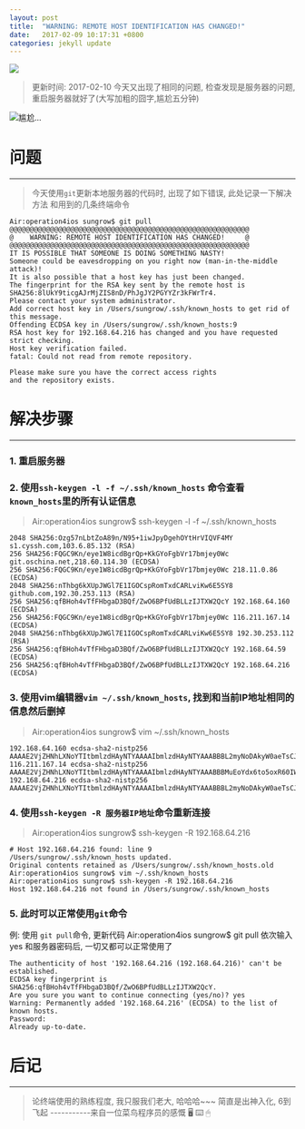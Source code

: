 ```yaml
---
layout: post
title:  "WARNING: REMOTE HOST IDENTIFICATION HAS CHANGED!"
date:   2017-02-09 10:17:31 +0800
categories: jekyll update
---
```

![](http://upload-images.jianshu.io/upload_images/3538284-5fbde0a2f0be8d7d.jpg?imageMogr2/auto-orient/strip%7CimageView2/2/w/1240)

> 更新时间: 2017-02-10 
今天又出现了相同的问题, 检查发现是服务器的问题, 重启服务器就好了(大写加粗的囧字,尴尬五分钟)

![尴尬...](http://upload-images.jianshu.io/upload_images/3538284-814055a93083f569.gif?imageMogr2/auto-orient/strip)

# 问题
---
> 今天使用`git`更新本地服务器的代码时, 出现了如下错误, 此处记录一下解决方法 和用到的几条终端命令

```
Air:operation4ios sungrow$ git pull
@@@@@@@@@@@@@@@@@@@@@@@@@@@@@@@@@@@@@@@@@@@@@@@@@@@@@@@@@@@
@    WARNING: REMOTE HOST IDENTIFICATION HAS CHANGED!     @
@@@@@@@@@@@@@@@@@@@@@@@@@@@@@@@@@@@@@@@@@@@@@@@@@@@@@@@@@@@
IT IS POSSIBLE THAT SOMEONE IS DOING SOMETHING NASTY!
Someone could be eavesdropping on you right now (man-in-the-middle attack)!
It is also possible that a host key has just been changed.
The fingerprint for the RSA key sent by the remote host is
SHA256:8lUkY9ticgAJrMjZIS8nD/PhJgJY2PGYYZr3kFWrTr4.
Please contact your system administrator.
Add correct host key in /Users/sungrow/.ssh/known_hosts to get rid of this message.
Offending ECDSA key in /Users/sungrow/.ssh/known_hosts:9
RSA host key for 192.168.64.216 has changed and you have requested strict checking.
Host key verification failed.
fatal: Could not read from remote repository.

Please make sure you have the correct access rights
and the repository exists.
```

# 解决步骤
---
### 1. 重启服务器
### 2. 使用`ssh-keygen -l -f ~/.ssh/known_hosts` 命令查看`known_hosts`里的所有认证信息

>  Air:operation4ios sungrow$ ssh-keygen -l -f ~/.ssh/known_hosts

```
2048 SHA256:Ozg57nLbtZoA89n/N95+1iwJpyDgehOYtHrVIQVF4MY s1.cyssh.com,103.6.85.132 (RSA)
256 SHA256:FQGC9Kn/eye1W8icdBgrQp+KkGYoFgbVr17bmjey0Wc git.oschina.net,218.60.114.30 (ECDSA)
256 SHA256:FQGC9Kn/eye1W8icdBgrQp+KkGYoFgbVr17bmjey0Wc 218.11.0.86 (ECDSA)
2048 SHA256:nThbg6kXUpJWGl7E1IGOCspRomTxdCARLviKw6E5SY8 github.com,192.30.253.113 (RSA)
256 SHA256:qfBHoh4vTfFHbgaD3BQf/ZwO6BPfUdBLLzIJTXW2QcY 192.168.64.160 (ECDSA)
256 SHA256:FQGC9Kn/eye1W8icdBgrQp+KkGYoFgbVr17bmjey0Wc 116.211.167.14 (ECDSA)
2048 SHA256:nThbg6kXUpJWGl7E1IGOCspRomTxdCARLviKw6E5SY8 192.30.253.112 (RSA)
256 SHA256:qfBHoh4vTfFHbgaD3BQf/ZwO6BPfUdBLLzIJTXW2QcY 192.168.64.59 (ECDSA)
256 SHA256:qfBHoh4vTfFHbgaD3BQf/ZwO6BPfUdBLLzIJTXW2QcY 192.168.64.216 (ECDSA)
```

### 3. 使用vim编辑器`vim ~/.ssh/known_hosts`, 找到和当前IP地址相同的信息然后删掉
> Air:operation4ios sungrow$ vim ~/.ssh/known_hosts

```
192.168.64.160 ecdsa-sha2-nistp256 AAAAE2VjZHNhLXNoYTItbmlzdHAyNTYAAAAIbmlzdHAyNTYAAABBBL2myNoDAkyW0aeTsCJmkHPn2bV3MHfiD8xfOpCkQtomE43zbENYDLFCallpPNXr3cHHUekoCkvFpueqwfbY6Ro=
116.211.167.14 ecdsa-sha2-nistp256 AAAAE2VjZHNhLXNoYTItbmlzdHAyNTYAAAAIbmlzdHAyNTYAAABBBMuEoYdx6to5oxR60IWj8uoe1aI0X1fKOHWOtLqTg1tsLT1iFwXV5JmFjU46EzeMBV/6EmI1uaRI6HiEPtPtJHE=
192.168.64.216 ecdsa-sha2-nistp256 AAAAE2VjZHNhLXNoYTItbmlzdHAyNTYAAAAIbmlzdHAyNTYAAABBBL2myNoDAkyW0aeTsCJmkHPn2bV3MHfiD8xfOpCkQtomE43zbENYDLFCallpPNXr3cHHUekoCkvFpueqwfbY6Ro=
```

### 4. 使用`ssh-keygen -R 服务器IP地址`命令重新连接
> Air:operation4ios sungrow$ ssh-keygen -R 192.168.64.216

```
# Host 192.168.64.216 found: line 9
/Users/sungrow/.ssh/known_hosts updated.
Original contents retained as /Users/sungrow/.ssh/known_hosts.old
Air:operation4ios sungrow$ vim ~/.ssh/known_hosts
Air:operation4ios sungrow$ ssh-keygen -R 192.168.64.216
Host 192.168.64.216 not found in /Users/sungrow/.ssh/known_hosts
```

### 5. 此时可以正常使用`git`命令
> 
例: 使用 `git pull`命令, 更新代码
Air:operation4ios sungrow$ git pull
依次输入yes 和服务器密码后, 一切又都可以正常使用了

```
The authenticity of host '192.168.64.216 (192.168.64.216)' can't be established.
ECDSA key fingerprint is SHA256:qfBHoh4vTfFHbgaD3BQf/ZwO6BPfUdBLLzIJTXW2QcY.
Are you sure you want to continue connecting (yes/no)? yes
Warning: Permanently added '192.168.64.216' (ECDSA) to the list of known hosts.
Password:
Already up-to-date.
```

# 后记
---
> 论终端使用的熟练程度, 我只服我们老大,   哈哈哈~~~
简直是出神入化, 6到飞起  -----------来自一位菜鸟程序员的感慨
🖥
 ⌨️ 🖱

[jekyll-docs]: https://jekyllrb.com/docs/home
[jekyll-gh]:   https://github.com/jekyll/jekyll
[jekyll-talk]: https://talk.jekyllrb.com/


